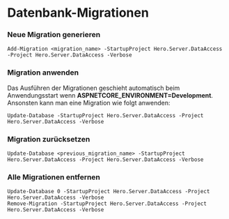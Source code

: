 ﻿# Datenbank-Migrationen

### Neue Migration generieren
```
Add-Migration <migration_name> -StartupProject Hero.Server.DataAccess -Project Hero.Server.DataAccess -Verbose
```

### Migration anwenden
Das Ausführen der Migrationen geschieht automatisch beim Anwendungsstart wenn **ASPNETCORE_ENVIRONMENT=Development**.
Ansonsten kann man eine Migration wie folgt anwenden:
```
Update-Database -StartupProject Hero.Server.DataAccess -Project Hero.Server.DataAccess -Verbose
```

### Migration zurücksetzen
```
Update-Database <previous_migration_name> -StartupProject Hero.Server.DataAccess -Project Hero.Server.DataAccess -Verbose
```

### Alle Migrationen entfernen
```
Update-Database 0 -StartupProject Hero.Server.DataAccess -Project Hero.Server.DataAccess -Verbose
Remove-Migration -StartupProject Hero.Server.DataAccess -Project Hero.Server.DataAccess -Verbose
```
